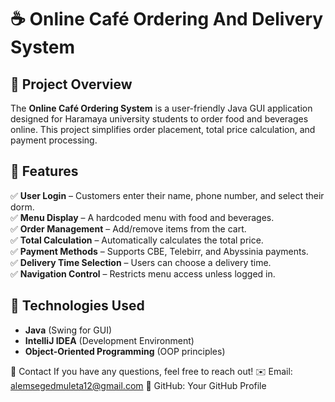 # ☕ Online Café Ordering And Delivery System

## 📝 Project Overview
The **Online Café Ordering System** is a user-friendly Java GUI application designed for Haramaya university students to order food and beverages online. This project simplifies order placement, total price calculation, and payment processing.

## 🎯 Features
✅ **User Login** – Customers enter their name, phone number, and select their dorm.  
✅ **Menu Display** – A hardcoded menu with food and beverages.  
✅ **Order Management** – Add/remove items from the cart.  
✅ **Total Calculation** – Automatically calculates the total price.  
✅ **Payment Methods** – Supports CBE, Telebirr, and Abyssinia payments.  
✅ **Delivery Time Selection** – Users can choose a delivery time.  
✅ **Navigation Control** – Restricts menu access unless logged in.  

## 🔧 Technologies Used
- **Java** (Swing for GUI)  
- **IntelliJ IDEA** (Development Environment)  
- **Object-Oriented Programming** (OOP principles)  

📧 Contact
If you have any questions, feel free to reach out!
✉️ Email: alemsegedmuleta12@gmail.com
🔗 GitHub: Your GitHub Profile
